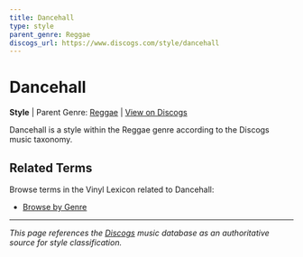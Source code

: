 ```yaml
---
title: Dancehall
type: style
parent_genre: Reggae
discogs_url: https://www.discogs.com/style/dancehall
---
```


# Dancehall

**Style** | Parent Genre: [Reggae](../genres/reggae.md) | [View on Discogs](https://www.discogs.com/style/dancehall)

Dancehall is a style within the Reggae genre according to the Discogs music taxonomy.

## Related Terms

Browse terms in the Vinyl Lexicon related to Dancehall:

- [Browse by Genre](../tags/genres.md)

---

*This page references the [Discogs](https://www.discogs.com/style/dancehall) music database as an authoritative source for style classification.*
